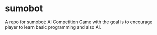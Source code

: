 # sumobot
A repo for sumobot: AI Competition Game with the goal is to encourage player to learn basic programming and also AI. 
